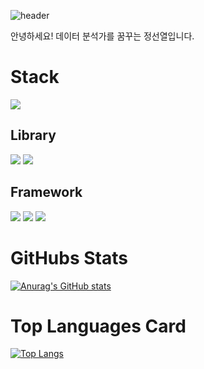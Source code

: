 ![header](https://capsule-render.vercel.app/api?type=waving&color=gradient&height=300&section=header&text=Good%20to%20see%20you%20%F0%9F%A4%97)

안녕하세요! 데이터 분석가를 꿈꾸는 정선열입니다.

# Stack
<img src="https://img.shields.io/badge/Python-3776AB?style=flat-square&logo=Python&logoColor=white"/>

## Library
<!--PyTorch-->
  <img src="https://img.shields.io/badge/PyTorch-EE4C2C?style=flat-square&logo=PyTorch&logoColor=white"/>
<!--Selenium-->
  <img src="https://img.shields.io/badge/Selenium-43B02A?style=flat-square&logo=Selenium&logoColor=white"/>


## Framework
<!--Flask-->
<img src="https://img.shields.io/badge/Flask-000000?style=flat-square&logo=Flask&logoColor=white"/>
<!--React-->
<img src="https://img.shields.io/badge/React-61DAFB?style=flat-square&logo=React&logoColor=white&Color=white"/>
<!--Fastapi-->
<img src="https://img.shields.io/badge/FastAPI-009688?style=flat-square&logo=FastAPI&logoColor=white"/>


# GitHubs Stats
[![Anurag's GitHub stats](https://github-readme-stats.vercel.app/api?username=Seonyeol-Jeong)](https://github.com/anuraghazra/github-readme-stats)

# Top Languages Card
[![Top Langs](https://github-readme-stats.vercel.app/api/top-langs/?username=Seonyeol-Jeong)](https://github.com/anuraghazra/github-readme-stats)

<!--
**Seonyeol-Jeong/Seonyeol-Jeong** is a ✨ _special_ ✨ repository because its `README.md` (this file) appears on your GitHub profile.

Here are some ideas to get you started:

- 🔭 I’m currently working on ...
- 🌱 I’m currently learning ...
- 👯 I’m looking to collaborate on ...
- 🤔 I’m looking for help with ...
- 💬 Ask me about ...
- 📫 How to reach me: ...
- 😄 Pronouns: ...
- ⚡ Fun fact: ...
-->
